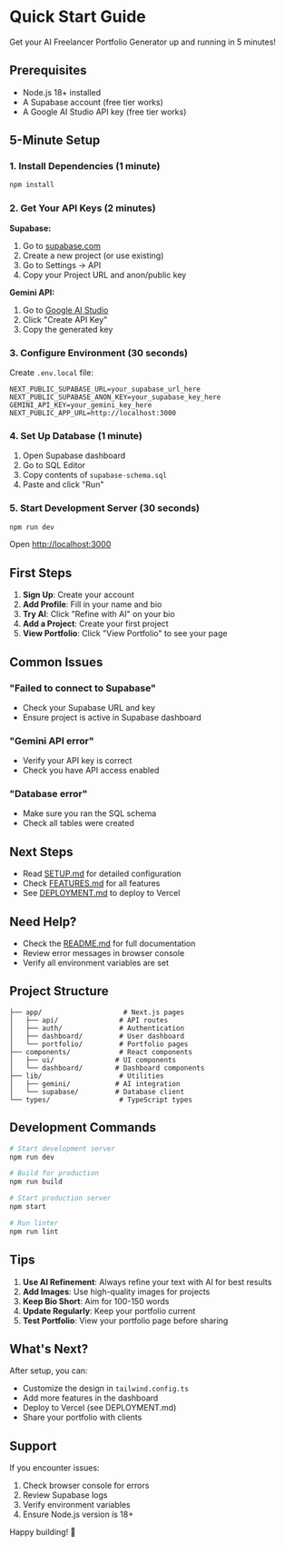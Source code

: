 # Quick Start Guide

Get your AI Freelancer Portfolio Generator up and running in 5 minutes!

## Prerequisites

- Node.js 18+ installed
- A Supabase account (free tier works)
- A Google AI Studio API key (free tier works)

## 5-Minute Setup

### 1. Install Dependencies (1 minute)

```bash
npm install
```

### 2. Get Your API Keys (2 minutes)

**Supabase:**
1. Go to [supabase.com](https://supabase.com)
2. Create a new project (or use existing)
3. Go to Settings → API
4. Copy your Project URL and anon/public key

**Gemini API:**
1. Go to [Google AI Studio](https://makersuite.google.com/app/apikey)
2. Click "Create API Key"
3. Copy the generated key

### 3. Configure Environment (30 seconds)

Create `.env.local` file:

```env
NEXT_PUBLIC_SUPABASE_URL=your_supabase_url_here
NEXT_PUBLIC_SUPABASE_ANON_KEY=your_supabase_key_here
GEMINI_API_KEY=your_gemini_key_here
NEXT_PUBLIC_APP_URL=http://localhost:3000
```

### 4. Set Up Database (1 minute)

1. Open Supabase dashboard
2. Go to SQL Editor
3. Copy contents of `supabase-schema.sql`
4. Paste and click "Run"

### 5. Start Development Server (30 seconds)

```bash
npm run dev
```

Open [http://localhost:3000](http://localhost:3000)

## First Steps

1. **Sign Up**: Create your account
2. **Add Profile**: Fill in your name and bio
3. **Try AI**: Click "Refine with AI" on your bio
4. **Add a Project**: Create your first project
5. **View Portfolio**: Click "View Portfolio" to see your page

## Common Issues

### "Failed to connect to Supabase"
- Check your Supabase URL and key
- Ensure project is active in Supabase dashboard

### "Gemini API error"
- Verify your API key is correct
- Check you have API access enabled

### "Database error"
- Make sure you ran the SQL schema
- Check all tables were created

## Next Steps

- Read [SETUP.md](SETUP.md) for detailed configuration
- Check [FEATURES.md](FEATURES.md) for all features
- See [DEPLOYMENT.md](DEPLOYMENT.md) to deploy to Vercel

## Need Help?

- Check the [README.md](README.md) for full documentation
- Review error messages in browser console
- Verify all environment variables are set

## Project Structure

```
├── app/                    # Next.js pages
│   ├── api/               # API routes
│   ├── auth/              # Authentication
│   ├── dashboard/         # User dashboard
│   └── portfolio/         # Portfolio pages
├── components/            # React components
│   ├── ui/               # UI components
│   └── dashboard/        # Dashboard components
├── lib/                   # Utilities
│   ├── gemini/           # AI integration
│   └── supabase/         # Database client
└── types/                 # TypeScript types
```

## Development Commands

```bash
# Start development server
npm run dev

# Build for production
npm run build

# Start production server
npm start

# Run linter
npm run lint
```

## Tips

1. **Use AI Refinement**: Always refine your text with AI for best results
2. **Add Images**: Use high-quality images for projects
3. **Keep Bio Short**: Aim for 100-150 words
4. **Update Regularly**: Keep your portfolio current
5. **Test Portfolio**: View your portfolio page before sharing

## What's Next?

After setup, you can:
- Customize the design in `tailwind.config.ts`
- Add more features in the dashboard
- Deploy to Vercel (see DEPLOYMENT.md)
- Share your portfolio with clients

## Support

If you encounter issues:
1. Check browser console for errors
2. Review Supabase logs
3. Verify environment variables
4. Ensure Node.js version is 18+

Happy building! 🚀
